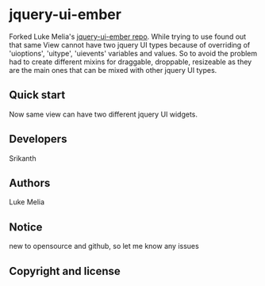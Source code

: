 jquery-ui-ember
==================
Forked Luke Melia's <a href='https://github.com/lukemelia/jquery-ui-ember'>jquery-ui-ember repo</a>. While trying to use found out that same View cannot have two jquery UI types because of overriding of 'uioptions', 'uitype', 'uievents' variables and values. So to avoid the problem had to create different mixins for draggable, droppable, resizeable as they are the main ones that can be mixed with other jquery UI types.


Quick start
-----------

Now same view can have two different jquery UI widgets.




Developers
----------
Srikanth


Authors
-------
Luke Melia


Notice
-------
new to opensource and github, so let me know any issues

Copyright and license
---------------------
